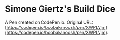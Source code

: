 # Simone Giertz's Build Dice

A Pen created on CodePen.io. Original URL: [https://codepen.io/boobakanoosh/pen/XWPLVjm](https://codepen.io/boobakanoosh/pen/XWPLVjm).

